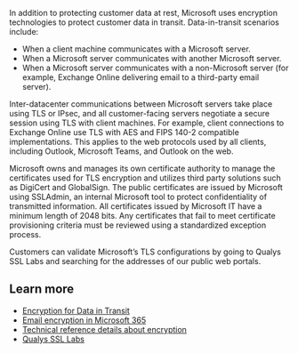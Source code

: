 In addition to protecting customer data at rest, Microsoft uses encryption technologies to protect customer data in transit. Data-in-transit scenarios include:

- When a client machine communicates with a Microsoft server.
- When a Microsoft server communicates with another Microsoft server.
- When a Microsoft server communicates with a non-Microsoft server (for example, Exchange Online delivering email to a third-party email server).

Inter-datacenter communications between Microsoft servers take place using TLS or IPsec, and all customer-facing servers negotiate a secure session using TLS with client machines. For example, client connections to Exchange Online use TLS with AES and FIPS 140-2 compatible implementations. This applies to the web protocols used by all clients, including Outlook, Microsoft Teams, and Outlook on the web.

Microsoft owns and manages its own certificate authority to manage the certificates used for TLS encryption and utilizes third party solutions such as DigiCert and GlobalSign. The public certificates are issued by Microsoft using SSLAdmin, an internal Microsoft tool to protect confidentiality of transmitted information. All certificates issued by Microsoft IT have a minimum length of 2048 bits. Any certificates that fail to meet certificate provisioning criteria must be reviewed using a standardized exception process.

Customers can validate Microsoft’s TLS configurations by going to Qualys SSL Labs and searching for the addresses of our public web portals.

## Learn more

- [Encryption for Data in Transit](https://docs.microsoft.com/microsoft-365/compliance/office-365-encryption-for-data-in-transit?view=o365-worldwide&azure-portal=true)
- [Email encryption in Microsoft 365](https://docs.microsoft.com/microsoft-365/compliance/email-encryption?view=o365-worldwide&azure-portal=true)
- [Technical reference details about encryption](https://docs.microsoft.com/microsoft-365/compliance/technical-reference-details-about-encryption?view=o365-worldwide&azure-portal=true)
- [Qualys SSL Labs](https://www.ssllabs.com/ssltest/?azure-portal=true)
